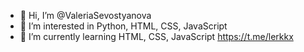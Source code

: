 - 👋 Hi, I’m @ValeriaSevostyanova
- 👀 I’m interested in Python, HTML, CSS, JavaScript
- 🌱 I’m currently learning HTML, CSS, JavaScript
          https://t.me/lerkkx 

<!---
ValeriaSevostyanova/ValeriaSevostyanova is a ✨ special ✨ repository because its `README.md` (this file) appears on your GitHub profile.
You can click the Preview link to take a look at your changes.
--->
